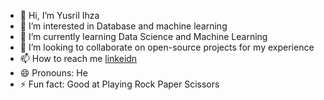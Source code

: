- 👋 Hi, I’m Yusril Ihza
- 👀 I’m interested in Database and machine learning
- 🌱 I’m currently learning Data Science and Machine Learning
- 💞️ I’m looking to collaborate on open-source projects for my experience
- 📫 How to reach me [linkeidn](www.linkedin.com/in/yusril-ihza-410945218)
- 😄 Pronouns: He
- ⚡ Fun fact: Good at Playing Rock Paper Scissors

<!---
yusrilza201/yusrilza201 is a ✨ special ✨ repository because its `README.md` (this file) appears on your GitHub profile.
You can click the Preview link to take a look at your changes.
--->
